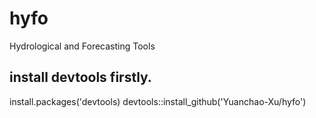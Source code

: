 # hyfo
Hydrological and Forecasting Tools
## install devtools firstly.
install.packages('devtools)
devtools::install_github('Yuanchao-Xu/hyfo')
